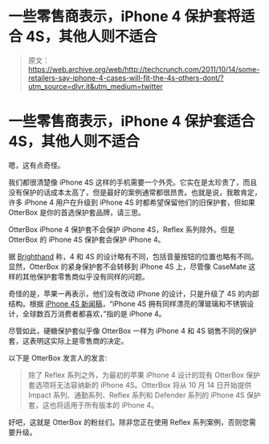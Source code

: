 # 一些零售商表示，iPhone 4 保护套将适合 4S，其他人则不适合

> 原文：<https://web.archive.org/web/http://techcrunch.com/2011/10/14/some-retailers-say-iphone-4-cases-will-fit-the-4s-others-dont/?utm_source=dlvr.it&utm_medium=twitter>

# 一些零售商表示，iPhone 4 保护套适合 4S，其他人则不适合

嗯，这有点奇怪。

我们都很清楚像 iPhone 4S 这样的手机需要一个外壳。它实在是太珍贵了，而且没有保护的话成本太高了，但是最好的案例通常都很昂贵。也就是说，我敢肯定，许多 iPhone 4 用户在升级到 iPhone 4S 时都希望保留他们的旧保护套，但如果 OtterBox 是你的首选保护套品牌，请三思。

OtterBox iPhone 4 保护套不会保护 iPhone 4S，Reflex 系列除外。但是 OtterBox 的 iPhone 4S 保护套会保护 iPhone 4。

据 [Brighthand](https://web.archive.org/web/20230204213707/http://www.brighthand.com/default.asp?newsID=18252&news=Apple+iPhone+4S+Cases+Fit) 称，4 和 4S 的设计略有不同，包括音量按钮的位置也略有不同。显然，OtterBox 的紧身保护套不会转移到 iPhone 4S 上，尽管像 CaseMate 这样的其他保护套零售商似乎没有同样的问题。

奇怪的是，苹果一再表示，他们没有改动 iPhone 的设计，只是升级了 4S 的内部结构。根据 [iPhone 4S 新闻稿](https://web.archive.org/web/20230204213707/http://www.apple.com/pr/library/2011/10/04Apple-Launches-iPhone-4S-iOS-5-iCloud.html)，“iPhone 4S 拥有同样漂亮的薄玻璃和不锈钢设计，全球数百万消费者都喜欢，”指的是 iPhone 4。

尽管如此，硬糖保护套似乎像 OtterBox 一样为 iPhone 4 和 4S 销售不同的保护套，这表明这实际上是零售商的决定。

以下是 OtterBox 发言人的发言:

> 除了 Reflex 系列之外，为最初的苹果 iPhone 4 设计的现有 OtterBox 保护套选项将无法容纳新的 iPhone 4S。OtterBox 将从 10 月 14 日开始提供 Impact 系列、通勤系列、Reflex 系列和 Defender 系列的 iPhone 4S 保护套，这也将适用于所有版本的 iPhone 4。

好吧，这就是 OtterBox 的粉丝们。除非您正在使用 Reflex 系列案例，否则您需要升级。